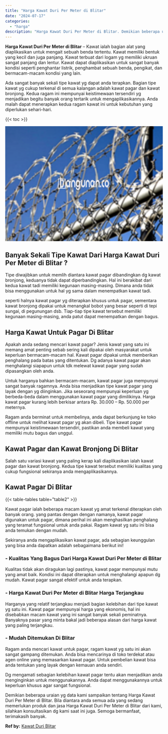 ```yaml
---
title: "Harga Kawat Duri Per Meter di Blitar"
date: "2024-07-17"
categories: 
  - "harga"
description: "Harga Kawat Duri Per Meter di Blitar. Demikian beberapa uraian yg data kami sampaikan tentang Harga Kawat Duri Per Meter di Blitar. Bila diantara anda semua..."
---
```


**Harga Kawat Duri Per Meter di Blitar** – Kawat ialah bagian alat yang diaplikasikan untuk mengait sebuah benda tertentu. Kawat memiliki bentuk yang kecil dan juga panjang. Kawat terbuat dari logam yg memiliki ukruan sangat panjang dan lentur. Kawat dapat diaplikasikan untuk sangat banyak kondisi seperti penghantar listrik, penghambat sebuah benda, pengikat, dan bermacam-macam kondisi yang lain.

Ada sangat banyak sekali tipe kawat yg dapat anda terapkan. Bagian tipe kawat yg cukup terkenal di semua kalangan adalah kawat pagar dan kawat bronjong. Kedua ragam ini mempunyai keistimewaan tersendiri yg menjadikan begitu banyak orang tertarik untuk mengaplikasikannya. Anda malah dapat menerapkan kedua ragam kawat ini untuk kebutuhan yang diperlukan sehari-hari.

{{< toc >}}

![Harga Kawat Duri Per Meter di Blitar](/images/jual-kawat-murah02.png)

## Banyak Sekali Tipe Kawat Dari Harga Kawat Duri Per Meter di Blitar ?

Tipe diwajibkan untuk memlih diantara kawat pagar dibandingkan dg kawat bronjong, keduanya tidak dapat diperbandingkan. Hal ini berakibat dari kedua kawat tadi memiliki kegunaan masing-masing. Dimana anda tidak bisa menggunakan untuk hal yg sama dalam menempatkan kawat tadi.

seperti halnya kawat pagar yg diterapkan khusus untuk pagar, sementara kawat bronjong dipakai untuk menangkal bobot yang besar seperti di tepi sungai, di pegunungan dsb. Tiap-tiap tipe kawat tersebut memiliki kegunaan masing-masing, anda patut dapat menempatkan dengan bagus.

## Harga Kawat Untuk Pagar Di Blitar

Apakah anda sedang mencari kawat pagar? Jenis kawat yang satu ini memang amat penting sebab sering kali dipakai oleh masyarakat untuk keperluan bermacam-macam hal. Kawat pagar dipakai untuk memberikan penghalang pada batas yang ditentukan. Dg adanya kawat pagar akan menghalangi siapapun untuk tdk melewat kawat pagar yang sudah dipasangkan oleh anda.

Untuk harganya bahkan bermacam-macam, kawat pagar juga mempunyai sangat banyak ragamnya. Anda bisa menjadikan tipe kawat pagar yang layak dengan yg diinginkan. Jika seseorang mempunyai keperluan yg berbeda-beda dalam menggunakan kawat pagar yang dimilikinya. Harga kawat pagar kurang lebih berkisar antara Rp. 30.000 – Rp. 50.000 per meternya.

Ragam anda berminat untuk membelinya, anda dapat berkunjung ke toko offline untuk melihat kawat pagar yg akan dibeli. Tipe kawat pagar mempunyai keistimewaan tersendiri, pastikan anda membeli kawat yang memiliki mutu bagus dan unggul.

## Kawat Pagar dan Kawat Bronjong Di Blitar

Salah satu variasi kawat yang paling kerap kali diaplikasikan ialah kawat pagar dan kawat bronjong. Kedua tipe kawat tersebut memiliki kualitas yang cukup fungsional sekiranya anda mengaplikasikannya.

## Kawat Pagar Di Blitar

{{< table-tables table="table2" >}}

Kawat pagar ialah beberapa macam kawat yg amat terkenal diterapkan oleh banyak orang. yang pantas dengan dengan namanya, kawat pagar digunakan untuk pagar, dimana perihal ini akan menghasilkan penghalang yang teramat fungsional untuk anda pakai. Ragam kawat yg satu ini bisa anda temukan dengan mudah.

Sekiranya anda mengaplikasikan kawat pagar, ada sebagian keunggulan yang bisa anda dapatkan adalah sebagaimana berikut ini!

### \- Kualitas Yang Bagus Dari Harga Kawat Duri Per Meter di Blitar

Kualitas tidak akan diragukan lagi pastinya, kawat pagar mempunyai mutu yang amat baik. Kondisi ini dapat diterapkan untuk menghalangi apapun dg mudah. Kawat pagar sangat efektif untuk anda terapkan.

### \- Harga Kawat Duri Per Meter di Blitar Harga Terjangkau

Harganya yang relatif terjangkau menjadi bagian kelebihan dari tipe kawat yg satu ini. Kawat pagar mempunyai harga yang ekonomis, hal ini disebabkan macam kawat yang ini sangat banyak sekali peminatnya. Banyaknya pasar yang minta bakal jadi beberapa alasan dari harga kawat yang paling terjangkau.

### \- Mudah Ditemukan Di Blitar

Ragam anda mencari kawat untuk pagar, ragam kawat yg satu ini akan sangat gampang ditemukan. Anda bisa mencarinya di toko terdekat atau agen online yang memasarkan kawat pagar. Untuk pembelian kawat bisa anda tentukan yang layak dengan kemauan anda sendiri.

Dg mengamati sebagian kelebihan kawat pagar tentu akan menjadikan anda menginginkan untuk menggunakannya. Anda dapat menggunakannya untuk keperluan khusus agar sangat fungsional.

Demikian beberapa uraian yg data kami sampaikan tentang Harga Kawat Duri Per Meter di Blitar. Bila diantara anda semua ada yang sedang memerlukan produk dan jasa Harga Kawat Duri Per Meter di Blitar dari kami, silahkan konsultasikan dg kami saat ini juga. Semoga bermanfaat, terimakasih banyak.

**Ref by:** [Kawat Duri Blitar](https://id.wikipedia.org/wiki/Kawat)
